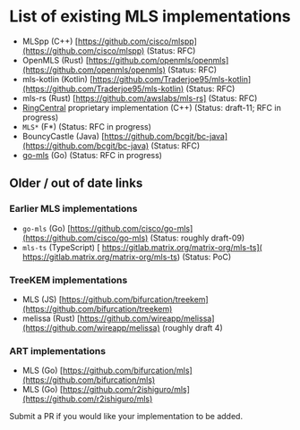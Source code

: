 # List of existing MLS implementations

 - MLSpp (C++) [https://github.com/cisco/mlspp](https://github.com/cisco/mlspp) (Status: RFC)
 - OpenMLS (Rust) [https://github.com/openmls/openmls](https://github.com/openmls/openmls) (Status: RFC)
 - mls-kotlin (Kotlin) [https://github.com/Traderjoe95/mls-kotlin](https://github.com/Traderjoe95/mls-kotlin) (Status: RFC)
 - mls-rs (Rust) [https://github.com/awslabs/mls-rs] (Status: RFC)
 - [RingCentral](https://www.ringcentral.com/) proprietary implementation (C++) (Status: draft-11; RFC in progress)
 - `MLS*` (F*) (Status: RFC in progress)
 - BouncyCastle (Java) [https://github.com/bcgit/bc-java](https://github.com/bcgit/bc-java) (Status: RFC)
 - [go-mls](https://git.sr.ht/~emersion/go-mls) (Go) (Status: RFC in progress)

## Older / out of date links

### Earlier MLS implementations

 - `go-mls` (Go) [https://github.com/cisco/go-mls](https://github.com/cisco/go-mls) (Status: roughly draft-09)
 - `mls-ts` (TypeScript) [ https://gitlab.matrix.org/matrix-org/mls-ts]( https://gitlab.matrix.org/matrix-org/mls-ts) (Status: PoC)

### TreeKEM implementations

 - MLS (JS) [https://github.com/bifurcation/treekem](https://github.com/bifurcation/treekem)
 - melissa (Rust) [https://github.com/wireapp/melissa](https://github.com/wireapp/melissa) (roughly draft 4)

### ART implementations

 - MLS (Go) [https://github.com/bifurcation/mls](https://github.com/bifurcation/mls)
 - MLS (Go) [https://github.com/r2ishiguro/mls](https://github.com/r2ishiguro/mls)

Submit a PR if you would like your implementation to be added.
